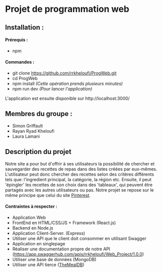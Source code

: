 # Projet de programmation web

## Installation :

#### Prérequis :

- npm

#### Commandes :

- git clone https://github.com/rrkheloufi/ProgWeb.git
- cd ProgWeb
- npm install _(*Cette opération prends plusieurs minutes*)_
- npm run dev _(Pour lancer l'application)_

L'application est ensuite disponible sur http://localhost:3000/

## Membres du groupe :

- Simon Griffault
- Rayan Ryad Kheloufi
- Laura Lamani

## Description du projet

Notre site a pour but d'offrir à ses utilisateurs la possibilité de chercher et sauvegarder des recettes de repas dans des listes créées par eux-mêmes. L'utilisateur peut donc chercher des recettes selon des critères différents tels que: l'ingredient principal, la catégorie, la région etc. Ensuite, il peut 'épingler' les recettes de son choix dans des 'tableaux', qui peuvent être partagés avec les autres utilisateurs ou pas. Notre projet se repose sur le même principe que celui du site [Pinterest](https://www.pinterest.com/).

#### Contraintes à respecter :

- Application Web
- FrontEnd en HTML/CSS/JS + Framework (React.js)
- Backend en Node.js
- Application Client-Server. (Express)
- Utiliser une API que le client doit consommer en utilisant Swagger
- Application en singlepage
- Réaliser une documentation propre de notre API (https://app.swaggerhub.com/apis/rrkheloufi/Web_Project/1.0.0)
- Utiliser une base de données (MongoDB)
- Utiliser une API tierce ([TheMealDB](https://www.themealdb.com/api.php))
